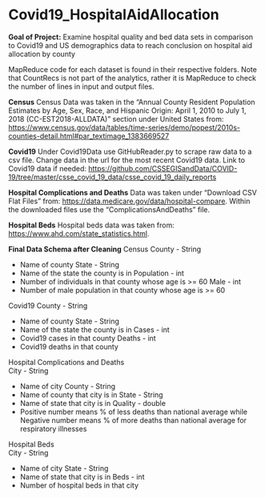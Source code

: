 # Covid19_HospitalAidAllocation
**Goal of Project:**
Examine hospital quality and bed data sets in comparison to Covid19 and US demographics data to reach conclusion on hospital aid allocation by county

MapReduce code for each dataset is found in their respective folders. Note that CountRecs is not part of the analytics, rather it is MapReduce to check the number of lines in input and output files.

**Census**
Census Data was taken in the “Annual County Resident Population Estimates by Age, Sex, Race, and Hispanic Origin: April 1, 2010 to July 1, 2018 (CC-EST2018-ALLDATA)” section under United States from: 
https://www.census.gov/data/tables/time-series/demo/popest/2010s-counties-detail.html#par_textimage_1383669527

**Covid19**
Under Covid19Data use GitHubReader.py to scrape raw data to a csv file. Change data in the url for the most recent Covid19 data. 
Link to Covid19 data if needed: https://github.com/CSSEGISandData/COVID-19/tree/master/csse_covid_19_data/csse_covid_19_daily_reports

**Hospital Complications and Deaths**
Data was taken under “Download CSV Flat Files” from: https://data.medicare.gov/data/hospital-compare. Within the downloaded files use the “ComplicationsAndDeaths” file. 

**Hospital Beds**
Hospital beds data was taken from: https://www.ahd.com/state_statistics.html. 


**Final Data Schema after Cleaning**
Census
County - String 
- Name of county
State - String
- Name of the state the county is in
Population - int
- Number of individuals in that county whose age is >= 60
Male - int
- Number of male population in that county whose age is >= 60

Covid19 
County - String
- Name of county
State - String
- Name of the state the county is in 
Cases - int
- Covid19 cases in that county 
Deaths - int
- Covid19 deaths in that county

Hospital Complications and Deaths  
City - String
- Name of city
County - String
- Name of county that city is in
State - String
- Name of state that city is in
Quality - double
- Positive number means % of less deaths than national average while Negative number means % of more deaths than national average for respiratory illnesses

Hospital Beds  
City - String 
- Name of city
State - String
- Name of state that city is in
Beds - int
- Number of hospital beds in that city

